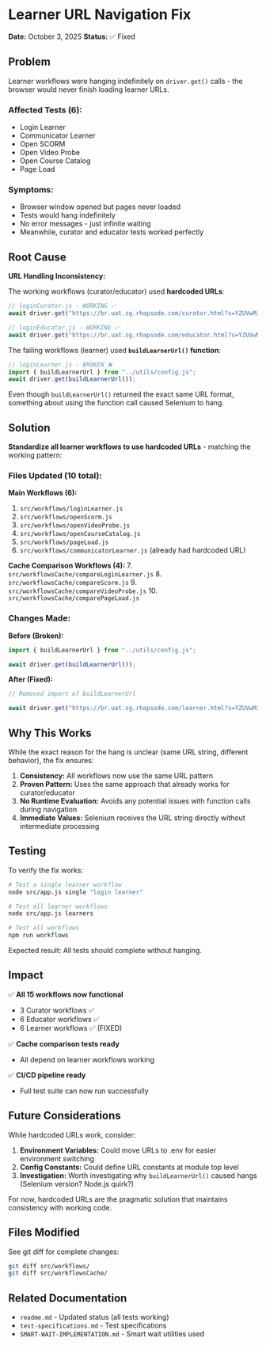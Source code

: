 # Learner URL Navigation Fix

**Date:** October 3, 2025
**Status:** ✅ Fixed

## Problem

Learner workflows were hanging indefinitely on `driver.get()` calls - the browser would never finish loading learner URLs.

### Affected Tests (6):
- Login Learner
- Communicator Learner
- Open SCORM
- Open Video Probe
- Open Course Catalog
- Page Load

### Symptoms:
- Browser window opened but pages never loaded
- Tests would hang indefinitely
- No error messages - just infinite waiting
- Meanwhile, curator and educator tests worked perfectly

## Root Cause

**URL Handling Inconsistency:**

The working workflows (curator/educator) used **hardcoded URLs**:
```javascript
// loginCurator.js - WORKING ✅
await driver.get("https://br.uat.sg.rhapsode.com/curator.html?s=YZUVwMzYfBDNyEzXnlWcYZUVwMzYnlWc");

// loginEducator.js - WORKING ✅
await driver.get("https://br.uat.sg.rhapsode.com/educator.html?s=YZUVwMzYfBDNyEzXnlWcYZUVwMzYnlWc");
```

The failing workflows (learner) used **`buildLearnerUrl()` function**:
```javascript
// loginLearner.js - BROKEN ❌
import { buildLearnerUrl } from "../utils/config.js";
await driver.get(buildLearnerUrl());
```

Even though `buildLearnerUrl()` returned the exact same URL format, something about using the function call caused Selenium to hang.

## Solution

**Standardize all learner workflows to use hardcoded URLs** - matching the working pattern:

### Files Updated (10 total):

**Main Workflows (6):**
1. `src/workflows/loginLearner.js`
2. `src/workflows/openScorm.js`
3. `src/workflows/openVideoProbe.js`
4. `src/workflows/openCourseCatalog.js`
5. `src/workflows/pageLoad.js`
6. `src/workflows/communicatorLearner.js` (already had hardcoded URL)

**Cache Comparison Workflows (4):**
7. `src/workflowsCache/compareLoginLearner.js`
8. `src/workflowsCache/compareScorm.js`
9. `src/workflowsCache/compareVideoProbe.js`
10. `src/workflowsCache/comparePageLoad.js`

### Changes Made:

**Before (Broken):**
```javascript
import { buildLearnerUrl } from "../utils/config.js";

await driver.get(buildLearnerUrl());
```

**After (Fixed):**
```javascript
// Removed import of buildLearnerUrl

await driver.get("https://br.uat.sg.rhapsode.com/learner.html?s=YZUVwMzYfBDNyEzXnlWcYZUVwMzYnlWc");
```

## Why This Works

While the exact reason for the hang is unclear (same URL string, different behavior), the fix ensures:

1. **Consistency:** All workflows now use the same URL pattern
2. **Proven Pattern:** Uses the same approach that already works for curator/educator
3. **No Runtime Evaluation:** Avoids any potential issues with function calls during navigation
4. **Immediate Values:** Selenium receives the URL string directly without intermediate processing

## Testing

To verify the fix works:

```bash
# Test a single learner workflow
node src/app.js single "login learner"

# Test all learner workflows
node src/app.js learners

# Test all workflows
npm run workflows
```

Expected result: All tests should complete without hanging.

## Impact

✅ **All 15 workflows now functional**
- 3 Curator workflows ✅
- 6 Educator workflows ✅
- 6 Learner workflows ✅ (FIXED)

✅ **Cache comparison tests ready**
- All depend on learner workflows working

✅ **CI/CD pipeline ready**
- Full test suite can now run successfully

## Future Considerations

While hardcoded URLs work, consider:

1. **Environment Variables:** Could move URLs to .env for easier environment switching
2. **Config Constants:** Could define URL constants at module top level
3. **Investigation:** Worth investigating why `buildLearnerUrl()` caused hangs (Selenium version? Node.js quirk?)

For now, hardcoded URLs are the pragmatic solution that maintains consistency with working code.

## Files Modified

See git diff for complete changes:
```bash
git diff src/workflows/
git diff src/workflowsCache/
```

## Related Documentation

- `readme.md` - Updated status (all tests working)
- `test-specifications.md` - Test specifications
- `SMART-WAIT-IMPLEMENTATION.md` - Smart wait utilities used
